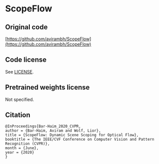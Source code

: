 # ScopeFlow

## Original code

[https://github.com/avirambh/ScopeFlow](https://github.com/avirambh/ScopeFlow)

## Code license

See [LICENSE](LICENSE).

## Pretrained weights license

Not specified.

## Citation

```
@InProceedings{Bar-Haim_2020_CVPR,
author = {Bar-Haim, Aviram and Wolf, Lior},
title = {ScopeFlow: Dynamic Scene Scoping for Optical Flow},
booktitle = {The IEEE/CVF Conference on Computer Vision and Pattern Recognition (CVPR)},
month = {June},
year = {2020}
}
```